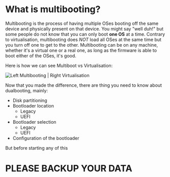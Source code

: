 # What is multibooting?

Multibooting is the process of having multiple OSes booting off the same device and physically present on that device. You might say "well duh!" but some people do not know that you can only boot **one OS** at a time. Contrary to virtualisation, multibooting does *NOT* load all OSes at the same time but you turn off one to get to the other. Multibooting can be on any machine, whether it's a virtual one or a real one, as long as the firmware is able to boot either of the OSes, it's good.

Here is how we can see Multiboot vs Virtualisation:

![Left Multibooting  |  Right Virtualisation](../images/mbvm.png)

Now that you made the difference, there are thing you need to know about dualbooting, mainly:

- Disk partitioning
- Bootloader location
  - Legacy
  - UEFI
- Bootloader selection
  - Legacy
  - UEFI
- Configuration of the bootloader

But before starting any of this

# PLEASE BACKUP YOUR DATA
